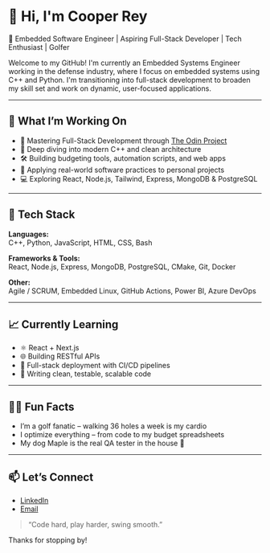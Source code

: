 # 👋 Hi, I'm Cooper Rey

🚀 Embedded Software Engineer | Aspiring Full-Stack Developer | Tech Enthusiast | Golfer

Welcome to my GitHub! I'm currently an Embedded Systems Engineer working in the defense industry, where I focus on embedded systems using C++ and Python. I'm transitioning into full-stack development to broaden my skill set and work on dynamic, user-focused applications.

---

## 💼 What I’m Working On

- 🧱 Mastering Full-Stack Development through [The Odin Project](https://www.theodinproject.com)
- 🧠 Deep diving into modern C++ and clean architecture
- 🛠 Building budgeting tools, automation scripts, and web apps
- 🎯 Applying real-world software practices to personal projects
- 💻 Exploring React, Node.js, Tailwind, Express, MongoDB & PostgreSQL

---

## 🧰 Tech Stack

**Languages:**  
C++, Python, JavaScript, HTML, CSS, Bash

**Frameworks & Tools:**  
React, Node.js, Express, MongoDB, PostgreSQL, CMake, Git, Docker

**Other:**  
Agile / SCRUM, Embedded Linux, GitHub Actions, Power BI, Azure DevOps

---

## 📈 Currently Learning

- ⚛️ React + Next.js  
- 🌐 Building RESTful APIs  
- 🔐 Full-stack deployment with CI/CD pipelines  
- 🧪 Writing clean, testable, scalable code

---

## 🏌️‍♂️ Fun Facts

- I’m a golf fanatic – walking 36 holes a week is my cardio
- I optimize everything – from code to my budget spreadsheets
- My dog Maple is the real QA tester in the house 🐶

---

## 📫 Let’s Connect

- [LinkedIn](https://www.linkedin.com/in/cooper-rey/)  
- [Email](mailto:rey.m.cooper@gmail.com)

> “Code hard, play harder, swing smooth.”

Thanks for stopping by!
